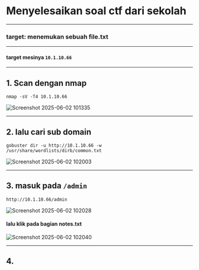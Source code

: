 # Menyelesaikan soal ctf dari sekolah 

---

### target: menemukan sebuah file.txt
---
#### target mesinya `10.1.10.66`
---
## 1. Scan dengan nmap 
```
nmap -sV -T4 10.1.10.66
```
![Screenshot 2025-06-02 101335](https://github.com/user-attachments/assets/7333e03d-f607-4edd-b276-8c5eeae0af61)


---

## 2. lalu cari sub domain 
```
gobuster dir -u http://10.1.10.66 -w /usr/share/wordlists/dirb/common.txt
```
![Screenshot 2025-06-02 102003](https://github.com/user-attachments/assets/f91c2faa-ec35-4dec-bb7d-afd893f5d4a2)

---

## 3. masuk pada `/admin`
```
http://10.1.10.66/admin
```
![Screenshot 2025-06-02 102028](https://github.com/user-attachments/assets/df12b664-fe5b-4fe7-8f6e-eab5ca1e5f07)

#### lalu klik pada bagian notes.txt
![Screenshot 2025-06-02 102040](https://github.com/user-attachments/assets/8c3ba66d-834a-4014-b8ae-714bff55b85d)


---

## 4. 
